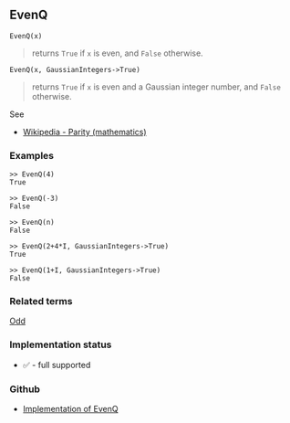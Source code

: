 ## EvenQ

```
EvenQ(x)
```

> returns `True` if `x` is even, and `False` otherwise.


```
EvenQ(x, GaussianIntegers->True)
```

> returns `True` if `x` is even and a Gaussian integer number, and `False` otherwise.

See
* [Wikipedia - Parity (mathematics)](https://en.wikipedia.org/wiki/Parity_(mathematics))


### Examples

```
>> EvenQ(4)
True

>> EvenQ(-3)
False

>> EvenQ(n)
False

>> EvenQ(2+4*I, GaussianIntegers->True)
True

>> EvenQ(1+I, GaussianIntegers->True)
False
```

### Related terms 
[Odd](Odd.md)






### Implementation status

* &#x2705; - full supported

### Github

* [Implementation of EvenQ](https://github.com/axkr/symja_android_library/blob/master/symja_android_library/matheclipse-core/src/main/java/org/matheclipse/core/builtin/PredicateQ.java#L478) 
